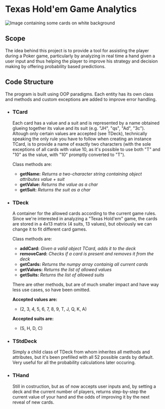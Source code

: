 # Texas Hold'em Game Analytics
![Image containing some cards on white background](https://encrypted-tbn0.gstatic.com/images?q=tbn:ANd9GcT13KjK7D9lIdrLn3kXN5X0GaVqVrBRZbf09g&usqp=CAU)
## Scope
The idea behind this project is to provide a tool for assisting the player during a Poker game,
particularly by analyzing in real time a hand given a user input and thus helping the player to improve his strategy and decision making by offering probability based predictions.

## Code Structure
The program is built using OOP paradigms. Each entity has its own class and methods and custom exceptions are added to improve error handling.

- ### TCard
  Each card has a value and a suit and is represented by a name obtained glueing together its     value and its suit (e.g. "JH", "qs", "Ad", "3c").
  Altough only certain values are accepted (see TDeck), technically speaking the only rule you have to follow when creating an instance TCard, is to provide a name of exactly two characters (with the sole exceptions of all cards with value 10, as it's possible to use both "T" and "10" as the value, with "10" promptly converted to "T").
  
  Class methods are:
  - **getName:**  _Returns a two-character string containing object attributes value + suit_
  - **getValue:**  _Returns the value as a char_
  - **getSuit:**  _Returns the suit as a char_
  
- ### TDeck
  A container for the allowed cards according to the current game rules.
  Since we're interested in analyzing a "Texas Hold'em" game, the cards are stored in a 4x13 matrix (4 suits, 13 values), but obviously we can change it to fit different card games.
  
  Class methods are:
  - **addCard:**  _Given a valid object TCard, adds it to the deck_
  - **removeCard:**  _Checks if a card is present and removes it from the deck_
  - **getCards:**  _Returns the numpy array containig all current cards_
  - **getValues:**  _Returns the list of allowed values_
  - **getSuits:**  _Returns the list of allowed suits_

  There are other methods, but are of much smaller impact and have way less use cases, so have been omitted.

  **Accepted values are:**
    - (2, 3, 4, 5, 6, 7, 8, 9, T, J, Q, K, A)

  **Accepted suits are:**
    - (S, H, D, C)
    
- ### TStdDeck
  Simply a child class of TDeck from whom inherites all methods and attributes, but it's been prefilled with all 52 possible cards by default. Very useful for all the probability calculations later occuring.
  
- ### THand
  Still in costruction, but as of now accepts user inputs and, by setting a deck and the current number of players, returns step-by-step the current value of your hand and the odds of improving it by the next reveal of new cards.

